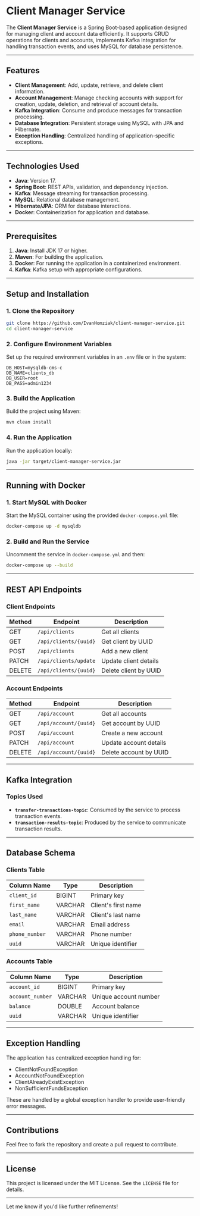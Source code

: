 # Client Manager Service

The **Client Manager Service** is a Spring Boot-based application designed for managing client and account data efficiently. It supports CRUD operations for clients and accounts, implements Kafka integration for handling transaction events, and uses MySQL for database persistence.

---

## Features

- **Client Management**: Add, update, retrieve, and delete client information.
- **Account Management**: Manage checking accounts with support for creation, update, deletion, and retrieval of account details.
- **Kafka Integration**: Consume and produce messages for transaction processing.
- **Database Integration**: Persistent storage using MySQL with JPA and Hibernate.
- **Exception Handling**: Centralized handling of application-specific exceptions.

---

## Technologies Used

- **Java**: Version 17.
- **Spring Boot**: REST APIs, validation, and dependency injection.
- **Kafka**: Message streaming for transaction processing.
- **MySQL**: Relational database management.
- **Hibernate/JPA**: ORM for database interactions.
- **Docker**: Containerization for application and database.

---

## Prerequisites

1. **Java**: Install JDK 17 or higher.
2. **Maven**: For building the application.
3. **Docker**: For running the application in a containerized environment.
4. **Kafka**: Kafka setup with appropriate configurations.

---

## Setup and Installation

### 1. Clone the Repository
```bash
git clone https://github.com/IvanHomziak/client-manager-service.git
cd client-manager-service
```

### 2. Configure Environment Variables
Set up the required environment variables in an `.env` file or in the system:

```plaintext
DB_HOST=mysqldb-cms-c
DB_NAME=clients_db
DB_USER=root
DB_PASS=admin1234
```

### 3. Build the Application
Build the project using Maven:
```bash
mvn clean install
```

### 4. Run the Application
Run the application locally:
```bash
java -jar target/client-manager-service.jar
```

---

## Running with Docker

### 1. Start MySQL with Docker
Start the MySQL container using the provided `docker-compose.yml` file:
```bash
docker-compose up -d mysqldb
```

### 2. Build and Run the Service
Uncomment the service in `docker-compose.yml` and then:
```bash
docker-compose up --build
```

---

## REST API Endpoints

### Client Endpoints
| Method | Endpoint               | Description                   |
|--------|------------------------|-------------------------------|
| GET    | `/api/clients`         | Get all clients               |
| GET    | `/api/clients/{uuid}`  | Get client by UUID            |
| POST   | `/api/clients`         | Add a new client              |
| PATCH  | `/api/clients/update`  | Update client details         |
| DELETE | `/api/clients/{uuid}`  | Delete client by UUID         |

### Account Endpoints
| Method | Endpoint               | Description                   |
|--------|------------------------|-------------------------------|
| GET    | `/api/account`         | Get all accounts              |
| GET    | `/api/account/{uuid}`  | Get account by UUID           |
| POST   | `/api/account`         | Create a new account          |
| PATCH  | `/api/account`         | Update account details        |
| DELETE | `/api/account/{uuid}`  | Delete account by UUID        |

---

## Kafka Integration

### Topics Used
- **`transfer-transactions-topic`**: Consumed by the service to process transaction events.
- **`transaction-results-topic`**: Produced by the service to communicate transaction results.

---

## Database Schema

### **Clients Table**
| Column Name      | Type        | Description          |
|------------------|-------------|----------------------|
| `client_id`      | BIGINT      | Primary key          |
| `first_name`     | VARCHAR     | Client's first name  |
| `last_name`      | VARCHAR     | Client's last name   |
| `email`          | VARCHAR     | Email address        |
| `phone_number`   | VARCHAR     | Phone number         |
| `uuid`           | VARCHAR     | Unique identifier    |

### **Accounts Table**
| Column Name      | Type        | Description          |
|------------------|-------------|----------------------|
| `account_id`     | BIGINT      | Primary key          |
| `account_number` | VARCHAR     | Unique account number|
| `balance`        | DOUBLE      | Account balance      |
| `uuid`           | VARCHAR     | Unique identifier    |

---

## Exception Handling

The application has centralized exception handling for:
- ClientNotFoundException
- AccountNotFoundException
- ClientAlreadyExistException
- NonSufficientFundsException

These are handled by a global exception handler to provide user-friendly error messages.

---

## Contributions

Feel free to fork the repository and create a pull request to contribute.

---

## License

This project is licensed under the MIT License. See the `LICENSE` file for details.

---

Let me know if you'd like further refinements!